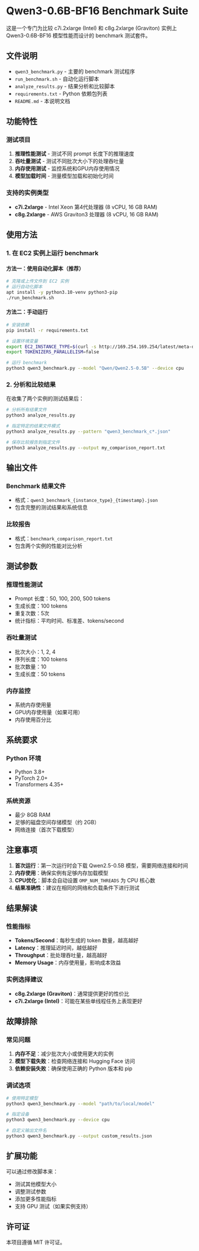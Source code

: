 # Qwen3-0.6B-BF16 Benchmark Suite

这是一个专门为比较 c7i.2xlarge (Intel) 和 c8g.2xlarge (Graviton) 实例上 Qwen3-0.6B-BF16 模型性能而设计的 benchmark 测试套件。

## 文件说明

- `qwen3_benchmark.py` - 主要的 benchmark 测试程序
- `run_benchmark.sh` - 自动化运行脚本
- `analyze_results.py` - 结果分析和比较脚本
- `requirements.txt` - Python 依赖包列表
- `README.md` - 本说明文档

## 功能特性

### 测试项目
1. **推理性能测试** - 测试不同 prompt 长度下的推理速度
2. **吞吐量测试** - 测试不同批次大小下的处理吞吐量
3. **内存使用测试** - 监控系统和GPU内存使用情况
4. **模型加载时间** - 测量模型加载和初始化时间

### 支持的实例类型
- **c7i.2xlarge** - Intel Xeon 第4代处理器 (8 vCPU, 16 GB RAM)
- **c8g.2xlarge** - AWS Graviton3 处理器 (8 vCPU, 16 GB RAM)

## 使用方法

### 1. 在 EC2 实例上运行 benchmark

#### 方法一：使用自动化脚本（推荐）
```bash
# 克隆或上传文件到 EC2 实例
# 运行自动化脚本
apt install -y python3.10-venv python3-pip
./run_benchmark.sh
```

#### 方法二：手动运行
```bash
# 安装依赖
pip install -r requirements.txt

# 设置环境变量
export EC2_INSTANCE_TYPE=$(curl -s http://169.254.169.254/latest/meta-data/instance-type)
export TOKENIZERS_PARALLELISM=false

# 运行 benchmark
python3 qwen3_benchmark.py --model "Qwen/Qwen2.5-0.5B" --device cpu
```

### 2. 分析和比较结果

在收集了两个实例的测试结果后：

```bash
# 分析所有结果文件
python3 analyze_results.py

# 指定特定的结果文件模式
python3 analyze_results.py --pattern "qwen3_benchmark_c*.json"

# 保存比较报告到指定文件
python3 analyze_results.py --output my_comparison_report.txt
```

## 输出文件

### Benchmark 结果文件
- 格式：`qwen3_benchmark_{instance_type}_{timestamp}.json`
- 包含完整的测试结果和系统信息

### 比较报告
- 格式：`benchmark_comparison_report.txt`
- 包含两个实例的性能对比分析

## 测试参数

### 推理性能测试
- Prompt 长度：50, 100, 200, 500 tokens
- 生成长度：100 tokens
- 重复次数：5次
- 统计指标：平均时间、标准差、tokens/second

### 吞吐量测试
- 批次大小：1, 2, 4
- 序列长度：100 tokens
- 批次数量：10
- 生成长度：50 tokens

### 内存监控
- 系统内存使用量
- GPU内存使用量（如果可用）
- 内存使用百分比

## 系统要求

### Python 环境
- Python 3.8+
- PyTorch 2.0+
- Transformers 4.35+

### 系统资源
- 最少 8GB RAM
- 足够的磁盘空间存储模型（约 2GB）
- 网络连接（首次下载模型）

## 注意事项

1. **首次运行**：第一次运行时会下载 Qwen2.5-0.5B 模型，需要网络连接和时间
2. **内存使用**：确保实例有足够内存加载模型
3. **CPU优化**：脚本会自动设置 `OMP_NUM_THREADS` 为 CPU 核心数
4. **结果准确性**：建议在相同的网络和负载条件下进行测试

## 结果解读

### 性能指标
- **Tokens/Second**：每秒生成的 token 数量，越高越好
- **Latency**：推理延迟时间，越低越好
- **Throughput**：批处理吞吐量，越高越好
- **Memory Usage**：内存使用量，影响成本效益

### 实例选择建议
- **c8g.2xlarge (Graviton)**：通常提供更好的性价比
- **c7i.2xlarge (Intel)**：可能在某些单线程任务上表现更好

## 故障排除

### 常见问题
1. **内存不足**：减少批次大小或使用更大的实例
2. **模型下载失败**：检查网络连接和 Hugging Face 访问
3. **依赖安装失败**：确保使用正确的 Python 版本和 pip

### 调试选项
```bash
# 使用特定模型
python3 qwen3_benchmark.py --model "path/to/local/model"

# 指定设备
python3 qwen3_benchmark.py --device cpu

# 自定义输出文件名
python3 qwen3_benchmark.py --output custom_results.json
```

## 扩展功能

可以通过修改脚本来：
- 测试其他模型大小
- 调整测试参数
- 添加更多性能指标
- 支持 GPU 测试（如果实例支持）

## 许可证

本项目遵循 MIT 许可证。
